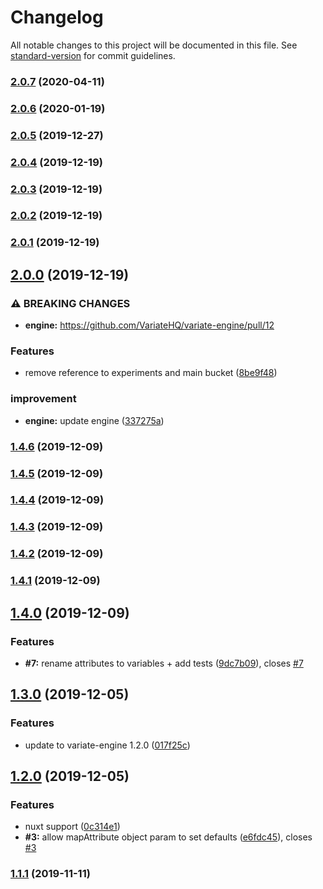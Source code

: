 # Changelog

All notable changes to this project will be documented in this file. See [standard-version](https://github.com/conventional-changelog/standard-version) for commit guidelines.

### [2.0.7](https://github.com/variateapp/variate-vue/compare/v2.0.6...v2.0.7) (2020-04-11)

### [2.0.6](https://github.com/variateapp/variate-vue/compare/v2.0.5...v2.0.6) (2020-01-19)

### [2.0.5](https://github.com/variateapp/variate-vue/compare/v2.0.4...v2.0.5) (2019-12-27)

### [2.0.4](https://github.com/variateapp/variate-vue/compare/v2.0.3...v2.0.4) (2019-12-19)

### [2.0.3](https://github.com/variateapp/variate-vue/compare/v2.0.2...v2.0.3) (2019-12-19)

### [2.0.2](https://github.com/variateapp/variate-vue/compare/v2.0.1...v2.0.2) (2019-12-19)

### [2.0.1](https://github.com/variateapp/variate-vue/compare/v2.0.0...v2.0.1) (2019-12-19)

## [2.0.0](https://github.com/variateapp/variate-vue/compare/v1.4.6...v2.0.0) (2019-12-19)


### ⚠ BREAKING CHANGES

* **engine:** https://github.com/VariateHQ/variate-engine/pull/12

### Features

* remove reference to experiments and main bucket ([8be9f48](https://github.com/variateapp/variate-vue/commit/8be9f482e54b47f3fb701a22210802d9edf1fa27))


### improvement

* **engine:** update engine ([337275a](https://github.com/variateapp/variate-vue/commit/337275aeebd23e41d5b8b191b9345a81e6a53b2b))

### [1.4.6](https://github.com/variateapp/variate-vue/compare/v1.4.5...v1.4.6) (2019-12-09)

### [1.4.5](https://github.com/variateapp/variate-vue/compare/v1.4.4...v1.4.5) (2019-12-09)

### [1.4.4](https://github.com/variateapp/variate-vue/compare/v1.4.3...v1.4.4) (2019-12-09)

### [1.4.3](https://github.com/variateapp/variate-vue/compare/v1.4.2...v1.4.3) (2019-12-09)

### [1.4.2](https://github.com/variateapp/variate-vue/compare/v1.4.1...v1.4.2) (2019-12-09)

### [1.4.1](https://github.com/variateapp/variate-vue/compare/v1.4.0...v1.4.1) (2019-12-09)

## [1.4.0](https://github.com/variateapp/variate-vue/compare/v1.3.0...v1.4.0) (2019-12-09)


### Features

* **#7:** rename attributes to variables + add tests ([9dc7b09](https://github.com/variateapp/variate-vue/commit/9dc7b09219f7653e5d7ad13ce11b945af366ad6f)), closes [#7](https://github.com/variateapp/variate-vue/issues/7)

## [1.3.0](https://github.com/variateapp/variate-vue/compare/v1.2.0...v1.3.0) (2019-12-05)


### Features

* update to variate-engine 1.2.0 ([017f25c](https://github.com/variateapp/variate-vue/commit/017f25cedfa746766413d47c4b40128707d37726))

## [1.2.0](https://github.com/variateapp/variate-vue/compare/v1.1.1...v1.2.0) (2019-12-05)


### Features

* nuxt support ([0c314e1](https://github.com/variateapp/variate-vue/commit/0c314e1bc9fce0ab04a9dc014f9a4b89a7a5c0ca))
* **#3:** allow mapAttribute object param to set defaults ([e6fdc45](https://github.com/variateapp/variate-vue/commit/e6fdc4526bfdcd1e3a084e0935f22d12bcd547e3)), closes [#3](https://github.com/variateapp/variate-vue/issues/3)

### [1.1.1](https://github.com/variateapp/variate-vue/compare/v1.1.0...v1.1.1) (2019-11-11)
